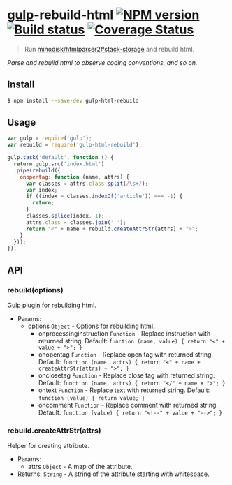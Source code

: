 # [gulp](http://gulpjs.com)-rebuild-html [![NPM version][npm-image]][npm-url] [![Build status][travis-image]][travis-url] [![Coverage Status][coveralls-image]][coveralls-url]

> Run [minodisk/htmlparser2#stack-storage](https://github.com/minodisk/htmlparser2/tree/stack-storage) and rebuild html.

*Parse and rebuild html to observe coding conventions, and so on.*

## Install

```bash
$ npm install --save-dev gulp-html-rebuild
```

## Usage

```js
var gulp = require('gulp');
var rebuild = require('gulp-html-rebuild');

gulp.task('default', function () {
  return gulp.src('index.html')
  .pipe(rebuild({
    onopentag: function (name, attrs) {
      var classes = attrs.class.split(/\s+/);
      var index;
      if ((index = classes.indexOf('article')) === -1) {
        return;
      }
      classes.splice(index, 1);
      attrs.class = classes.join(' ');
      return "<" + name + rebuild.createAttrStr(attrs) + ">";
    }
  }));
});
```

## API

### rebuild(options)

Gulp plugin for rebuilding html.

- Params:
  - options `Object` - Options for rebuilding html.
    - onprocessinginstruction `Function` - Replace instruction with returned string. Default: `function (name, value) { return "<" + value + ">"; }`
    - onopentag `Function` - Replace open tag with returned string. Default: `function (name, attrs) { return "<" + name + createAttrStr(attrs) + ">"; }`
    - onclosetag `Function` - Replace close tag with returned string. Default: `function (name, attrs) { return "</" + name + ">"; }`
    - ontext `Function` - Replace text with returned string. Default: `function (value) { return value; }`
    - oncomment `Function` - Replace comment with returned string. Default: `function (value) { return "<!--" + value + "-->"; }`

### rebuild.createAttrStr(attrs)

Helper for creating attribute.

- Params:
  - attrs `Object` - A map of the attribute.
- Returns: `String` - A string of the attribute starting with whitespace.


[npm-image]: https://badge.fury.io/js/gulp-rebuild-html.svg
[npm-url]: https://npmjs.org/package/gulp-rebuild-html
[travis-image]: https://secure.travis-ci.org/minodisk/gulp-rebuild-html.svg?branch=master
[travis-url]: http://travis-ci.org/minodisk/gulp-rebuild-html
[coveralls-image]: https://img.shields.io/coveralls/minodisk/gulp-rebuild-html.svg
[coveralls-url]: https://coveralls.io/r/minodisk/gulp-rebuild-html
